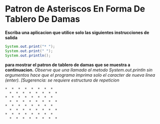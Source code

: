 # **Patron de Asteriscos En Forma De Tablero De Damas**

**Escriba una aplicacion que utilice solo las siguientes instrucciones de salida**

```java
System.out.print("* ");
System.out.print(" ");
System.out.println();

```
**para mostrar el patron de tablero de damas que se muestra a continuacion.**
*Observe que una llamada al metodo System.out.println sin argumentos hace que el programa imprima solo el caracter de nueva linea (enter). [Sugerencia:  se requiere estructura de repeticion*

    *  *  *  *  *  *  *  *
      *  *  *  *  *  *  *  *
    *  *  *  *  *  *  *  *
      *  *  *  *  *  *  *  *
    *  *  *  *  *  *  *  *
      *  *  *  *  *  *  *  *
    *  *  *  *  *  *  *  *
      *  *  *  *  *  *  *  *
